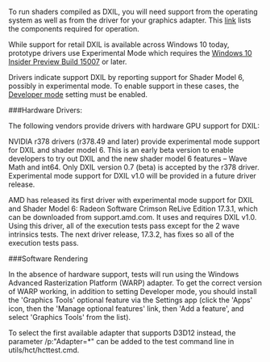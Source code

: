 To run shaders compiled as DXIL, you will need support from the operating system as well as from the driver for your graphics adapter.
This [link](https://github.com/Microsoft/DirectXShaderCompiler/wiki/Requirements-for-Operation) lists the components required for operation.

While support for retail DXIL is available across Windows 10 today, prototype drivers use Experimental Mode which requires the [Windows 10 Insider Preview Build 15007](https://blogs.windows.com/windowsexperience/2017/01/12/announcing-windows-10-insider-preview-build-15007-pc-mobile/#XqlQ5FZfXw5WVhpS.97) or later.

Drivers indicate support DXIL by reporting support for Shader Model 6, possibly in experimental mode. To enable support in these cases, the [Developer mode](https://msdn.microsoft.com/windows/uwp/get-started/enable-your-device-for-development) setting must be enabled.

###Hardware Drivers:

The following vendors provide drivers with hardware GPU support for DXIL:

NVIDIA r378 drivers (r378.49 and later) provide experimental mode support for DXIL and shader model 6. This is an early beta version to enable developers to try out DXIL and the new shader model 6 features – Wave Math and int64. Only DXIL version 0.7 (beta) is accepted by the r378 driver.  Experimental mode support for DXIL v1.0 will be provided in a future driver release.

AMD has released its first driver with experimental mode support for DXIL and Shader Model 6: Radeon Software Crimson ReLive Edition 17.3.1, which can be downloaded from support.amd.com. It uses and requires DXIL v1.0.
Using this driver, all of the execution tests pass except for the 2 wave intrinsics tests. The next driver release, 17.3.2, has fixes so all of the execution tests pass.


###Software Rendering

In the absence of hardware support, tests will run using the Windows Advanced Rasterization Platform (WARP) adapter. To get the correct version of WARP working, in addition to setting Developer mode, you should install the 'Graphics Tools' optional feature via the Settings app (click the 'Apps' icon, then the 'Manage optional features' link, then 'Add a feature', and select 'Graphics Tools' from the list).

To select the first available adapter that supports D3D12 instead, the parameter /p:"Adapter=*" can be added to the test command line in utils/hct/hcttest.cmd.

